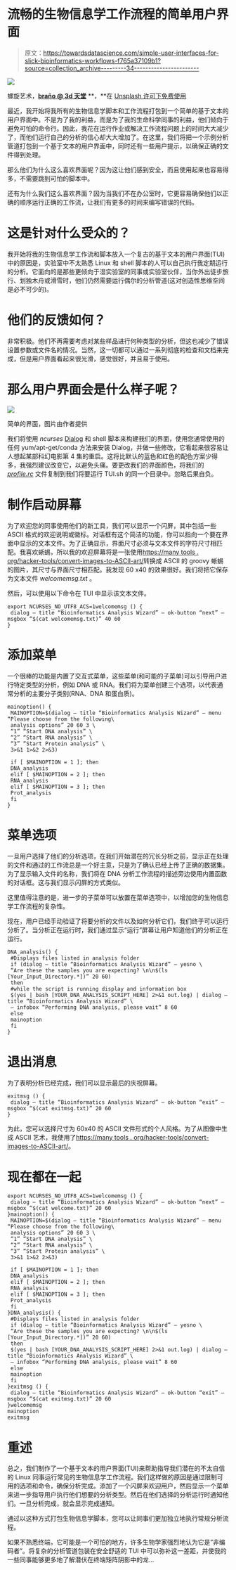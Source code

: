 # 流畅的生物信息学工作流程的简单用户界面

> 原文：<https://towardsdatascience.com/simple-user-interfaces-for-slick-bioinformatics-workflows-f765a37109b1?source=collection_archive---------34----------------------->

![](img/a322e7f5f85875385c9c6634f089f4e2.png)

螺旋艺术，[**braňo @ 3d 天堂**](https://unsplash.com/photos/Mm1VIPqd0OA) **，**在 [Unsplash 许可下免费使用](https://unsplash.com/license)

最近，我开始将我所有的生物信息学脚本和工作流程打包到一个简单的基于文本的用户界面中。不是为了我的利益，而是为了我的生命科学同事的利益，他们倾向于避免可怕的命令行。因此，我花在运行作业或解决工作流程问题上的时间大大减少了，而他们运行自己的分析的信心却大大增加了。在这里，我们将把一个示例分析管道打包到一个基于文本的用户界面中，同时还有一些用户提示，以确保正确的文件得到处理。

那么他们为什么这么喜欢界面呢？因为这让他们感到安全，而且使用起来也容易得多，不需要跳到可怕的脚本中。

还有为什么我们这么喜欢界面？因为当我们不在办公室时，它更容易确保他们以正确的顺序运行正确的工作流，让我们有更多的时间来编写错误的代码。

# 这是针对什么受众的？

我开始将我的生物信息学工作流和脚本放入一个复古的基于文本的用户界面(TUI)中的原因是，实验室中不太熟悉 Linux 和 shell 脚本的人可以自己执行我定期运行的分析。它面向的是那些更倾向于湿实验室的同事或实验室伙伴，当你外出徒步旅行、划独木舟或滑雪时，他们仍然需要运行偶尔的分析管道(这对创造性思维空间是必不可少的)。

# **他们的反馈如何？**

非常积极。他们不再需要考虑对某些样品进行何种类型的分析，但这也减少了错误设置参数或文件名的情况。当然，这一切都可以通过一系列彻底的检查和文档来完成，但是用户界面看起来很光滑，感觉很好，并且易于使用。

# 那么用户界面会是什么样子呢？

![](img/e1acae0b3091a451c9ff73e6469e9981.png)

简单的界面，图片由作者提供

我们将使用 *ncurses* [Dialog](https://invisible-island.net/dialog/) 和 shell 脚本来构建我们的界面，使用您通常使用的任何 yum/apt-get/conda 方法来安装 Dialog，并做一些修改，它看起来很容易让人想起某部科幻电影第 4 集的重启。这将比默认的蓝色和红色的配色方案少得多，我强烈建议改变它，以避免头痛。要更改我们的界面颜色，将我们的 [*profile.rc*](https://github.com/DaLizardWizard/BioInfTUI/blob/main/.dialogrc) 文件复制到我们将要运行 TUI.sh 的同一个目录中。忽略后果自负。

# **制作启动屏幕**

为了欢迎您的同事使用他们的新工具，我们可以显示一个闪屏，其中包括一些 ASCII 格式的欢迎说明或徽标。对话框有这个简洁的功能，你可以指向一个要在界面中显示的文本文件。为了正确显示，界面尺寸必须与文本文件的字符尺寸相匹配。我喜欢蜥蜴，所以我的欢迎屏幕将是一张使用[https://many tools . org/hacker-tools/convert-images-to-ASCII-art/](https://manytools.org/hacker-tools/convert-images-to-ascii-art/)转换成 ASCII 的 groovy 蜥蜴的图片，其尺寸与界面尺寸相匹配。我发现 60 x40 的效果很好。我们将把它保存为文本文件 *welcomemsg.txt* 。

然后，可以使用以下命令在 TUI 中显示该文本文件。

```
export NCURSES_NO_UTF8_ACS=1welcomemsg () {
 dialog — title “Bioinformatics Analysis Wizard” — ok-button “next” — msgbox “$(cat welcomemsg.txt)” 40 60
}
```

# **添加菜单**

一个很棒的功能是内置了交互式菜单，这些菜单(和可能的子菜单)可以引导用户进行特定类型的分析，例如 DNA 或 RNA。我们将为菜单创建三个选项，以代表通常分析的主要分子类别(RNA、DNA 和蛋白质)。

```
mainoption() {
 MAINOPTION=$(dialog — title “Bioinformatics Analysis Wizard” — menu “Please choose from the following\
 analysis options” 20 60 3 \
 “1” “Start DNA analysis” \
 “2” “Start RNA analysis” \
 “3” “Start Protein analysis” \
 3>&1 1>&2 2>&3)

 if [ $MAINOPTION = 1 ]; then
 DNA_analysis
 elif [ $MAINOPTION = 2 ]; then
 RNA_analysis
 elif [ $MAINOPTION = 3 ]; then
 Prot_analysis
 fi
}
```

# **菜单选项**

一旦用户选择了他们的分析选项，在我们开始潜在的冗长分析之前，显示正在处理的文件和通过的工作流总是一个好主意，只是为了确认已经上传了正确的数据集。为了显示输入文件的名称，我们将在 DNA 分析工作流程的描述旁边使用内置函数的对话框。这与我们显示闪屏的方式类似。

这里值得注意的是，进一步的子菜单可以放置在菜单选项中，以增加您的生物信息学工作流程的复杂性。

现在，用户已经手动验证了将要分析的文件以及如何分析它们，我们终于可以运行分析了。当分析正在运行时，我们通过显示“运行”屏幕让用户知道他们的分析正在运行。

```
DNA_analysis() {
 #Displays files listed in analysis folder
 if (dialog — title “Bioinformatics Analysis Wizard” — yesno \
 “Are these the samples you are expecting? \n\n$(ls [Your_Input_Directory.*])” 20 60)
 then
 #while the script is running display and information box
 $(yes | bash [YOUR_DNA_ANALYSIS_SCRIPT_HERE] 2>&1 out.log) | dialog — title “Bioinformatics Analysis Wizard” \
 — infobox “Performing DNA analysis, please wait” 8 60
 else
 mainoption
 fi
}
```

# **退出消息**

为了表明分析已经完成，我们可以显示最后的庆祝屏幕。

```
exitmsg () {
 dialog — title “Bioinformatics Analysis Wizard” — ok-button “exit” — msgbox “$(cat exitmsg.txt)” 20 60
}
```

为此，您可以选择尺寸为 60x40 的 ASCII 文件形式的个人风格。为了从图像中生成 ASCII 艺术，我使用了[https://many tools . org/hacker-tools/convert-images-to-ASCII-art/](https://manytools.org/hacker-tools/convert-images-to-ascii-art/)。

# 现在都在一起

```
export NCURSES_NO_UTF8_ACS=1welcomemsg () {
 dialog — title “Bioinformatics Analysis Wizard” — ok-button “next” — msgbox “$(cat welcome.txt)” 20 60
}mainoption() {
 MAINOPTION=$(dialog — title “Bioinformatics Analysis Wizard” — menu “Please choose from the following\
 analysis options” 20 60 3 \
 “1” “Start DNA analysis” \
 “2” “Start RNA analysis” \
 “3” “Start Protein analysis” \
 3>&1 1>&2 2>&3)

 if [ $MAINOPTION = 1 ]; then
 DNA_analysis
 elif [ $MAINOPTION = 2 ]; then
 RNA_analysis
 elif [ $MAINOPTION = 3 ]; then
 Prot_analysis
 fi
}DNA_analysis() {
 #Displays files listed in analysis folder
 if (dialog — title “Bioinformatics Analysis Wizard” — yesno \
 “Are these the samples you are expecting? \n\n$(ls [Your_Input_Directory.*])” 20 60)
 then
 $(yes | bash [YOUR_DNA_ANALYSIS_SCRIPT_HERE] 2>&1 out.log) | dialog — title “Bioinformatics Analysis Wizard” \
 — infobox “Performing DNA analysis, please wait” 8 60
 else
 mainoption
 fi
}exitmsg () {
 dialog — title “Bioinformatics Analysis Wizard” — ok-button “exit” — msgbox “$(cat exitmsg.txt)” 20 60
}welcomemsg
mainoption
exitmsg
```

# **重述**

总之，我们制作了一个基于文本的用户界面(TUI)来帮助指导我们潜在的不太自信的 Linux 同事运行常见的生物信息学工作流程。我们这样做的原因是通过限制可用的选项和命令，确保分析完成。添加了一个闪屏来欢迎用户，然后显示一个菜单来进一步指导用户执行他们想要的分析类型。然后在他们选择的分析运行时通知他们。一旦分析完成，就会显示完成通知。

通过以这种方式打包生物信息学脚本，您可以让同事们更加独立地执行常规分析流程。

如果不熟悉终端，它可能是一个可怕的地方，许多生物学家强烈地认为它是“非编码者”。将复杂的分析管道包装在安全舒适的 TUI 中可以弥补这一差距，并使我的一些同事能够更多地了解潜伏在终端矩阵阴影中的龙…